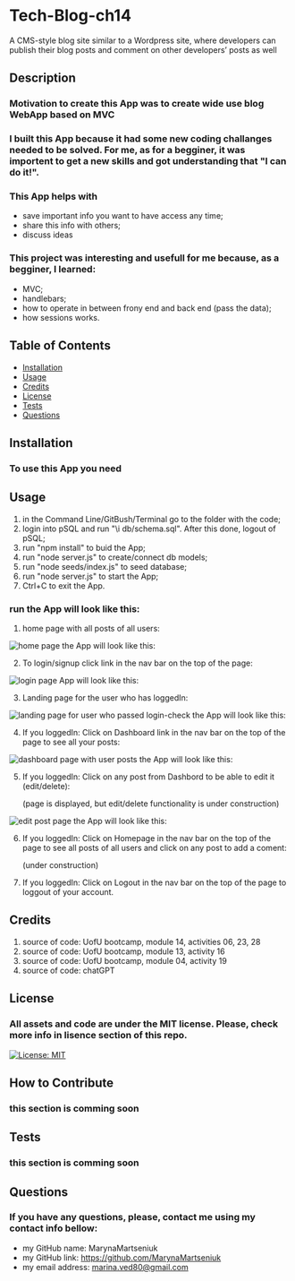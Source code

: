 # Tech-Blog-ch14
A CMS-style blog site similar to a Wordpress site, where developers can publish their blog posts and comment on other developers’ posts as well

## Description
### Motivation to create this App was to create wide use blog WebApp based on MVC
### I built this App because it had some new coding challanges needed to be solved. For me, as for a begginer, it was importent to get a new skills and got understanding that "I can do it!".
### This App helps with 
- save important info you want to have access any time;
- share this info with others;
- discuss ideas
  
### This project was interesting and usefull for me because, as a begginer, I learned:
- MVC;
- handlebars;
- how to operate in between frony end and back end (pass the data);
- how sessions works.

## Table of Contents

- [Installation](#installation)
- [Usage](#usage)
- [Credits](#credits)
- [License](#license)
- [Tests](#tests)
- [Questions](#questions)

## Installation
### To use this App you need 

## Usage
1. in the Command Line/GitBush/Terminal go to the folder with the code;
2. login into pSQL and run "\i db/schema.sql". After this done, logout of pSQL;
3. run "npm install" to buid the App;
4. run "node server.js" to create/connect db models;
5. run "node seeds/index.js" to seed database;
6. run "node server.js" to start the App; 
7. Ctrl+C to exit the App.

### run the App will look like this:
1. home page with all posts of all users:
   
![home page the App will look like this:](https://github.com/MarynaMartseniuk/Tech-Blog-ch14/blob/main/assets/images/home.jpg)

2. To login/signup click link in the nav bar on the top of the page:
   
![login page App will look like this:](https://github.com/MarynaMartseniuk/Tech-Blog-ch14/blob/main/assets/images/login.jpg)

3. Landing page for the user who has loggedIn:
   
![landing page for user who passed login-check the App will look like this:](https://github.com/MarynaMartseniuk/Tech-Blog-ch14/blob/main/assets/images/landing.jpg)

4. If you loggedIn: Click on Dashboard link in the nav bar on the top of the page to see all your posts:
   
![dashboard page with user posts the App will look like this:](https://github.com/MarynaMartseniuk/Tech-Blog-ch14/blob/main/assets/images/dashboard.jpg)

5. If you loggedIn: Click on any post from Dashbord to be able to edit it (edit/delete):
    
    (page is displayed, but edit/delete functionality is under construction)
    
![edit post page the App will look like this:](https://github.com/MarynaMartseniuk/Tech-Blog-ch14/blob/main/assets/images/postEdit.jpg)

6. If you loggedIn: Click on Homepage in the nav bar on the top of the page to see all posts of all users and click on any post to add a coment:
    
    (under construction)
    
7. If you loggedIn: Click on Logout in the nav bar on the top of the page to loggout of your account.

## Credits
1. source of code: UofU bootcamp, module 14, activities 06, 23, 28
2. source of code: UofU bootcamp, module 13, activity 16
3. source of code: UofU bootcamp, module 04, activity 19
2. source of code: chatGPT

## License
### All assets and code are under the MIT license. Please, check more info in lisence section of this repo.
[![License: MIT](https://img.shields.io/badge/License-MIT-yellow.svg)](https://opensource.org/licenses/MIT)

## How to Contribute
### this section is comming soon

## Tests
### this section is comming soon

## Questions
### If you have any questions, please, contact me using my contact info bellow:
- my GitHub name: MarynaMartseniuk
- my GitHub link: https://github.com/MarynaMartseniuk
- my email address: marina.ved80@gmail.com
